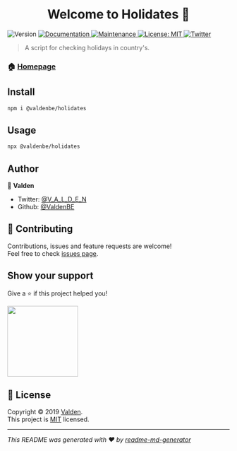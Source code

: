 <h1 align="center">Welcome to Holidates 👋</h1>
<p>
  <img alt="Version" src="https://img.shields.io/badge/version-1.0.5-blue.svg?cacheSeconds=2592000" />
  <a href="https://github.com/ValdenBE/holidates#readme">
    <img alt="Documentation" src="https://img.shields.io/badge/documentation-yes-brightgreen.svg" target="_blank" />
  </a>
  <a href="https://github.com/ValdenBE/holidates/graphs/commit-activity">
    <img alt="Maintenance" src="https://img.shields.io/badge/Maintained%3F-yes-green.svg" target="_blank" />
  </a>
  <a href="https://github.com/ValdenBE/holidates/blob/master/LICENSE">
    <img alt="License: MIT" src="https://img.shields.io/badge/License-MIT-yellow.svg" target="_blank" />
  </a>
  <a href="https://twitter.com/V_A_L_D_E_N">
    <img alt="Twitter" src="https://img.shields.io/twitter/follow/V_A_L_D_E_N.svg?style=social" target="_blank" />
  </a>
</p>

> A script for checking holidays in country's.

### 🏠 [Homepage](https://github.com/ValdenBE/holidates#readme)

## Install

```sh
npm i @valdenbe/holidates
```

## Usage

```sh
npx @valdenbe/holidates
```

## Author

👤 **Valden**

* Twitter: [@V_A_L_D_E_N](https://twitter.com/V_A_L_D_E_N)
* Github: [@ValdenBE](https://github.com/ValdenBE)

## 🤝 Contributing

Contributions, issues and feature requests are welcome!<br />Feel free to check [issues page](https://github.com/ValdenBE/holidates/issues).

## Show your support

Give a ⭐️ if this project helped you!

<a href="https://www.patreon.com/valdebe">
  <img src="https://c5.patreon.com/external/logo/become_a_patron_button@2x.png" width="160">
</a>

## 📝 License

Copyright © 2019 [Valden](https://github.com/ValdenBE).<br />
This project is [MIT](https://github.com/ValdenBE/holidates/blob/master/LICENSE) licensed.

***
_This README was generated with ❤️ by [readme-md-generator](https://github.com/kefranabg/readme-md-generator)_